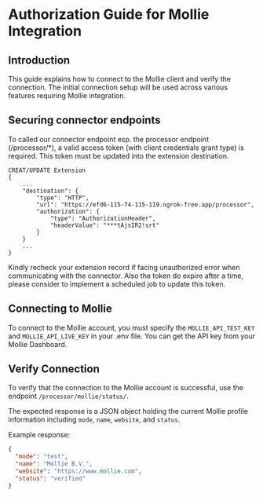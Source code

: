 # Authorization Guide for Mollie Integration

## Introduction

This guide explains how to connect to the Mollie client and verify the connection. The initial connection setup will be used across various features requiring Mollie integration.

## Securing connector endpoints

To called our connector endpoint esp. the processor endpoint (/processor/*), a valid access token (with client credentials grant type) is required. This token must be updated into the extension destination.

``` MD
CREAT/UPDATE Extension 
{
    ...
    "destination": {
        "type": "HTTP",
        "url": "https://efd6-115-74-115-119.ngrok-free.app/processor",
        "authorization": {
            "type": "AuthorizationHeader",
            "headerValue": "***tAjsIR2!srt"
        }
    }
    ...
}

```

Kindly recheck your extension record if facing unauthorized error when communicating with the connector. Also the token do expire after a time, please consider to implement a scheduled job to update this token.

## Connecting to Mollie

To connect to the Mollie account, you must specify the `MOLLIE_API_TEST_KEY` and `MOLLIE_API_LIVE_KEY` in your .env file. You can get the API key from your Mollie Dashboard.

## Verify Connection

To verify that the connection to the Mollie account is successful, use the endpoint `/processor/mollie/status/`.

The expected response is a JSON object holding the current Mollie profile information including `mode`, `name`, `website`, and `status`.

Example response:

```json
{
  "mode": "test",
  "name": "Mollie B.V.",
  "website": "https://www.mollie.com",
  "status": "verified"
}
